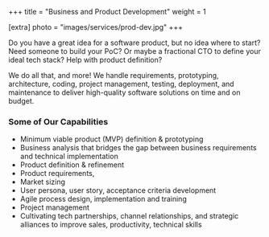 +++
title = "Business and Product Development"
weight = 1

[extra]
photo = "images/services/prod-dev.jpg"
+++

Do you have a great idea for a software product, but no idea where to start? Need someone to build your PoC? Or maybe a fractional CTO to define your ideal tech stack? Help with product definition? 

We do all that, and more! We handle requirements, prototyping, architecture, coding, project management, testing, deployment, and maintenance to deliver high-quality software solutions on time and on budget.

<!-- more -->

### Some of Our Capabilities

- Minimum viable product (MVP) definition & prototyping
- Business analysis that bridges the gap between business requirements and technical implementation
- Product definition & refinement
- Product requirements, 
- Market sizing
- User persona, user story, acceptance criteria development
- Agile process design, implementation and training
- Project management
- Cultivating tech partnerships, channel relationships, and strategic alliances to improve sales, productivity, technical skills

